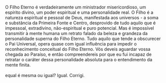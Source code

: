﻿O Filho Eterno é verdadeiramente um ministrador misericordioso, um espírito divino, um poder espiritual e uma personalidade real. O Filho é a natureza espiritual e pessoal de Deus, manifestada aos universos - a soma e substância da Primeira Fonte e Centro, desprovido de tudo aquilo que é impessoal, extradivino, não-espiritual e puro potencial. Mas é impossível transmitir à mente humana um retrato falado da beleza e grandeza da personalidade superna do Filho Eterno. Tudo aquilo que tende a obscurecer o Pai Universal, opera quase com igual influência para impedir o reconhecimento conceitual do Filho Eterno. Vós deveis aguardar vossa chegada ao Paraíso, e então compreendereis por que eu fui incapaz de retratar o caráter dessa personalidade absoluta para o entendimento da mente finita.<BR><BR>equal é mesma ou igual?  Igual. Corrigi.